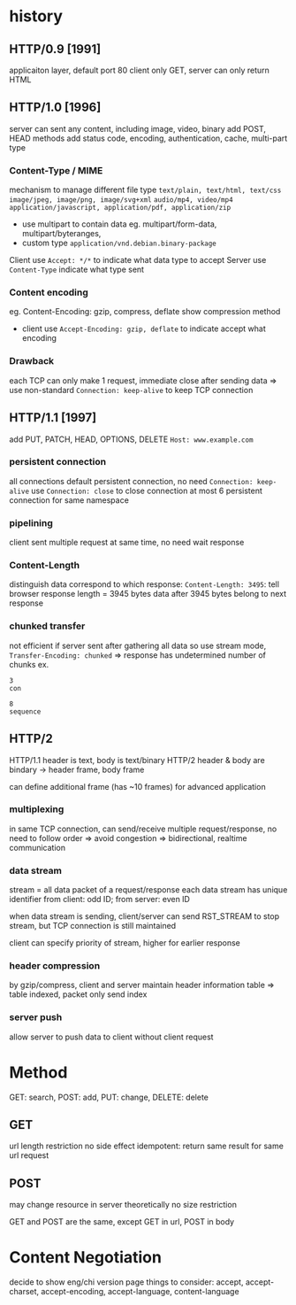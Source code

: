 # history
## HTTP/0.9 [1991]
applicaiton layer, default port 80
client only GET, server can only return HTML

## HTTP/1.0 [1996]
server can sent any content, including image, video, binary
add POST, HEAD methods
add status code, encoding, authentication, cache, multi-part type

### Content-Type / MIME
mechanism to manage different file type
`text/plain, text/html, text/css`
`image/jpeg, image/png, image/svg+xml`
`audio/mp4, video/mp4`
`application/javascript, application/pdf, application/zip`

- use multipart to contain data
eg. multipart/form-data, multipart/byteranges, 
- custom type
`application/vnd.debian.binary-package`

Client use `Accept: */*` to indicate what data type to accept
Server use `Content-Type` indicate what type sent

### Content encoding
eg. Content-Encoding: gzip, compress, deflate
show compression method
- client use `Accept-Encoding: gzip, deflate` to indicate accept what encoding

### Drawback
each TCP can only make 1 request, immediate close after sending data
=> use non-standard `Connection: keep-alive` to keep TCP connection

## HTTP/1.1 [1997]
add PUT, PATCH, HEAD, OPTIONS, DELETE
`Host: www.example.com`

### persistent connection
all connections default persistent connection, no need `Connection: keep-alive`
use `Connection: close` to close connection
at most 6 persistent connection for same namespace

### pipelining
client sent multiple request at same time, no need wait response

### Content-Length
distinguish data correspond to which response:
  `Content-Length: 3495`: tell browser response length = 3945 bytes
  data after 3945 bytes belong to next response

### chunked transfer
not efficient if server sent after gathering all data
so use stream mode, `Transfer-Encoding: chunked` 
=> response has undetermined number of chunks
ex.
```
3
con

8
sequence
```

## HTTP/2
HTTP/1.1 header is text, body is text/binary
HTTP/2 header & body are bindary -> header frame, body frame

can define additional frame (has ~10 frames) for advanced application
### multiplexing
in same TCP connection, can send/receive multiple request/response, no need to follow order
=> avoid congestion
=> bidirectional, realtime communication

### data stream
stream = all data packet of a request/response
each data stream has unique identifier
from client: odd ID; from server: even ID

when data stream is sending, client/server can send RST_STREAM to stop stream, 
but TCP connection is still maintained

client can specify priority of stream, higher for earlier response

### header compression
by gzip/compress, client and server maintain header information table
=> table indexed, packet only send index

### server push
allow server to push data to client without client request

# Method
GET: search, POST: add, PUT: change, DELETE: delete

## GET
url length restriction
no side effect
idempotent: return same result for same url request
## POST
may change resource in server
theoretically no size restriction

GET and POST are the same, except GET in url, POST in body



# Content Negotiation
decide to show eng/chi version page
things to consider:
accept, accept-charset, accept-encoding, accept-language, content-language









